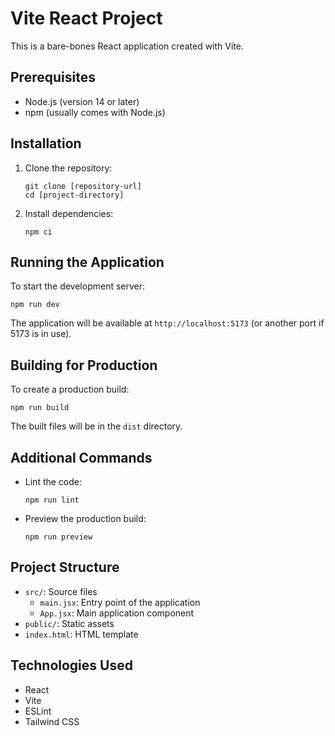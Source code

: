 # Vite React Project

This is a bare-bones React application created with Vite.

## Prerequisites

- Node.js (version 14 or later)
- npm (usually comes with Node.js)

## Installation

1. Clone the repository:
   ```
   git clone [repository-url]
   cd [project-directory]
   ```

2. Install dependencies:
   ```
   npm ci
   ```

## Running the Application

To start the development server:

```
npm run dev
```

The application will be available at `http://localhost:5173` (or another port if 5173 is in use).

## Building for Production

To create a production build:

```
npm run build
```

The built files will be in the `dist` directory.

## Additional Commands

- Lint the code:
  ```
  npm run lint
  ```

- Preview the production build:
  ```
  npm run preview
  ```

## Project Structure

- `src/`: Source files
  - `main.jsx`: Entry point of the application
  - `App.jsx`: Main application component
- `public/`: Static assets
- `index.html`: HTML template

## Technologies Used

- React
- Vite
- ESLint
- Tailwind CSS